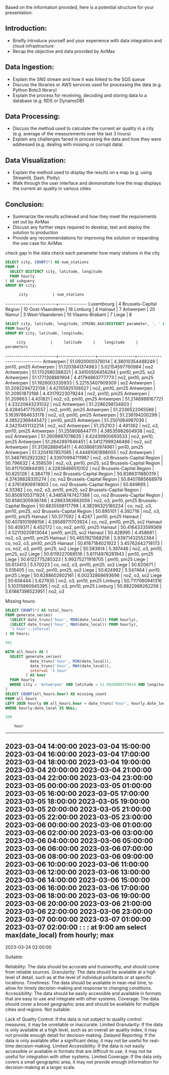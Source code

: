 


Based on the information provided, here is a potential structure for your presentation:

## Introduction:
- Briefly introduce yourself and your experience with data integration and cloud infrastructure
- Recap the objective and data provided by AirMax

## Data Ingestion:
- Explain the SNS stream and how it was linked to the SQS queue
- Discuss the libraries or AWS services used for processing the data (e.g. Python Boto3 library)
- Explain the process for receiving, decoding and storing data to a database (e.g. RDS or DynamoDB)

## Data Processing:
- Discuss the method used to calculate the current air quality in a city (e.g. average of the measurements over the last 3 hours)
- Explain any challenges faced in processing the data and how they were addressed (e.g. dealing with missing or corrupt data)

## Data Visualization:
- Explain the method used to display the results on a map (e.g. using Streamlit, Dash, Plotly)
- Walk through the user interface and demonstrate how the map displays the current air quality in various cities

## Conclusion:
- Summarize the results achieved and how they meet the requirements set out by AirMax
- Discuss any further steps required to develop, test and deploy the solution to production
- Provide any recommendations for improving the solution or expanding the use case for AirMax


check gap in the data
check each parameter how many stations in the city

```sql
SELECT city, COUNT(*) AS num_stations
FROM (
  SELECT DISTINCT city, latitude, longitude
  FROM hourly
) AS subquery
GROUP BY city;
```

          city           | num_stations
-------------------------+--------------
 Luxembourg              |            4
 Brussels-Capital Region |           10
 Oost-Vlaanderen         |           16
 Limburg                 |            4
 Hainaut                 |            7
 Antwerpen               |           20
 Namur                   |            3
 West-Vlaanderen         |           10
 Vlaams-Brabant          |            7
 Liege                   |            8


```sql
SELECT city, latitude, longitude, STRING_AGG(DISTINCT parameter, ', ' ORDER BY parameter) AS parameters
FROM hourly
GROUP BY city, latitude, longitude;

```

         city           |     latitude     |    longitude     |          parameters
-------------------------+------------------+------------------+------------------------------
 Antwerpen               | 51.0920000379014 | 4.38010354488249 | pm10, pm25
 Antwerpen               | 51.1203841374963 | 5.02154597760984 | no2
 Antwerpen               | 51.1702980388321 | 4.34100506456284 | pm10, pm25, so2
 Antwerpen               | 51.1771308881904 | 4.41794863777773 | no2, pm10, pm25
 Antwerpen               | 51.1928003335933 | 5.22153407909309 | so2
 Antwerpen               | 51.2082294722138 | 4.42155925106527 | no2, pm10, pm25
 Antwerpen               |   51.20951873198 | 4.43179223079244 | no2, pm10, pm25
 Antwerpen               |        51.209663 |         4.431821 | no2, o3, pm10, pm25
 Antwerpen               | 51.2146988167721 | 4.33220643231032 | no2
 Antwerpen               | 51.2286298134603 | 4.42845417753557 | no2, pm10, pm25
 Antwerpen               | 51.2336522065588 | 5.16397884633176 | no2, o3, pm10, pm25
 Antwerpen               |  51.236194200299 | 4.38522368445472 | pm10, pm25
 Antwerpen               | 51.2501064987036 | 4.34210451132214 | no2, so2
 Antwerpen               |        51.252103 |         4.491362 | no2, o3, pm10, pm25
 Antwerpen               | 51.2558066447111 | 4.38535982604938 | no2, so2
 Antwerpen               | 51.2609897078635 | 4.42439900693533 | no2, pm10, pm25
 Antwerpen               | 51.2642897846451 | 4.34127999246466 | no2, so2
 Antwerpen               | 51.3139288945411 | 4.40386813974961 | pm10, pm25
 Antwerpen               | 51.3204167857085 | 4.44481061898005 | no2
 Antwerpen               | 51.3487952923282 | 4.33970994711987 | no2, o3
 Brussels-Capital Region |        50.796632 |         4.358539 | no2, o3, pm10, pm25, so2
 Brussels-Capital Region | 50.8117008944185 | 4.32838466510102 | no2
 Brussels-Capital Region |        50.825128 |         4.384719 | no2
 Brussels-Capital Region | 50.8386311880319 | 4.37438828335274 | co, no2
 Brussels-Capital Region | 50.8407885668979 | 4.37614906974903 | co, no2
 Brussels-Capital Region |        50.849665 |          4.33382 | co, no2, o3, pm10, pm25, so2
 Brussels-Capital Region | 50.8508105371924 | 4.34858747427388 | co, no2
 Brussels-Capital Region | 50.8580305936746 |  4.2883363663059 | no2, o3, pm10, pm25
 Brussels-Capital Region | 50.8835598117798 | 4.38296325180234 | co, no2, o3, pm10, pm25, so2
 Brussels-Capital Region |        50.895101 |         4.392718 | no2, o3, pm10, pm25
 Hainaut                 |        50.377592 |           4.4247 | pm10, pm25
 Hainaut                 | 50.4078101998156 | 4.39589711703924 | co, no2, pm10, pm25, so2
 Hainaut                 |        50.409311 |         4.452172 | co, no2, pm10, pm25
 Hainaut                 | 50.4164333599369 | 4.52113020813044 | pm10, pm25, so2
 Hainaut                 |        50.428995 |         4.458681 | no2, o3, pm10, pm25
 Hainaut                 | 50.4651921568256 | 3.93971432552384 | co, no2, o3, pm10, pm25
 Hainaut                 | 50.6167184021922 | 3.45762442718173 | co, no2, o3, pm10, pm25, so2
 Liege                   |        50.583614 |         5.397446 | no2, o3, pm10, pm25, so2
 Liege                   | 50.6119227069516 | 5.61114976281943 | pm10, pm25
 Liege                   | 50.6122775285323 | 5.99275271918705 | pm10, pm25
 Liege                   |        50.613413 |         5.570223 | co, no2, o3, pm10, pm25, so2
 Liege                   |        50.620671 |         5.516405 | co, no2, pm10, pm25, so2
 Liege                   |        50.624992 |         5.547464 | pm10, pm25
 Liege                   | 50.6288602602161 | 6.00232868693696 | no2, o3, so2
 Liege                   |        50.658444 |         5.627835 | no2, o3, pm10, pm25
 Limburg                 | 50.7117060941316 | 5.10315860945395 | no2, o3, pm10, pm25
 Limburg                 | 50.8822988262256 | 5.61887398523951 | no2, o3


Missing hours:

```sql
SELECT COUNT(*) AS total_hours
FROM generate_series(
  (SELECT date_trunc('hour', MIN(date_local)) FROM hourly),
  (SELECT date_trunc('hour', MAX(date_local)) FROM hourly),
  '1 hour'::interval
) AS hours;

481

WITH all_hours AS (
  SELECT generate_series(
           date_trunc('hour', MIN(date_local)),
           date_trunc('hour', MAX(date_local)),
           interval '1 hour'
         ) AS hour
  FROM hourly
  WHERE city = 'Antwerpen' AND latitude = 51.0920000379014 AND longitude = 4.38010354488249 AND parameter = 'pm25'
)
SELECT COUNT(all_hours.hour) AS missing_count
FROM all_hours
LEFT JOIN hourly ON all_hours.hour = date_trunc('hour', hourly.date_local)
WHERE hourly.date_local IS NULL;

399
```

        hour
---------------------
 2023-03-04 14:00:00
 2023-03-04 15:00:00
 2023-03-04 16:00:00
 2023-03-04 17:00:00
 2023-03-04 18:00:00
 2023-03-04 19:00:00
 2023-03-04 20:00:00
 2023-03-04 21:00:00
 2023-03-04 22:00:00
 2023-03-04 23:00:00
 2023-03-05 00:00:00
 2023-03-05 01:00:00
 2023-03-05 16:00:00
 2023-03-05 17:00:00
 2023-03-05 18:00:00
 2023-03-05 19:00:00
 2023-03-05 20:00:00
 2023-03-05 21:00:00
 2023-03-05 22:00:00
 2023-03-05 23:00:00
 2023-03-06 00:00:00
 2023-03-06 01:00:00
 2023-03-06 02:00:00
 2023-03-06 03:00:00
 2023-03-06 04:00:00
 2023-03-06 05:00:00
 2023-03-06 06:00:00
 2023-03-06 07:00:00
 2023-03-06 08:00:00
 2023-03-06 09:00:00
 2023-03-06 10:00:00
 2023-03-06 11:00:00
 2023-03-06 12:00:00
 2023-03-06 13:00:00
 2023-03-06 14:00:00
 2023-03-06 15:00:00
 2023-03-06 16:00:00
 2023-03-06 17:00:00
 2023-03-06 18:00:00
 2023-03-06 19:00:00
 2023-03-06 20:00:00
 2023-03-06 21:00:00
 2023-03-06 22:00:00
 2023-03-06 23:00:00
 2023-03-07 00:00:00
 2023-03-07 01:00:00
 2023-03-07 02:00:00
:
:
:
at 9:00 am
select max(date_local) from hourly;
         max
---------------------
 2023-03-24 02:00:00


Suitable:

Reliability: The data should be accurate and trustworthy, and should come from reliable sources.
Granularity: The data should be available at a high level of detail, such as at the level of individual pollutants or at specific locations.
Timeliness: The data should be available in near-real time, to allow for timely decision-making and response to changing conditions.
Accessibility: The data should be easily accessible and available in formats that are easy to use and integrate with other systems.
Coverage: The data should cover a broad geographic area and should be available for multiple cities and regions.
Not suitable:

Lack of Quality Control: If the data is not subject to quality control measures, it may be unreliable or inaccurate.
Limited Granularity: If the data is only available at a high level, such as an overall air quality index, it may not provide enough detail for decision-making.
Delayed Reporting: If the data is only available after a significant delay, it may not be useful for real-time decision-making.
Limited Accessibility: If the data is not easily accessible or available in formats that are difficult to use, it may not be useful for integration with other systems.
Limited Coverage: If the data only covers a small geographic area, it may not provide enough information for decision-making at a larger scale.
